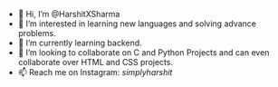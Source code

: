 - 👋 Hi, I’m @HarshitXSharma
- 👀 I’m interested in learning new languages and solving advance problems.
- 🌱 I’m currently learning backend.
- 💞️ I’m looking to collaborate on C and Python Projects and can even collaborate over HTML and CSS projects.
- 📫 Reach me on Instagram: _simplyharshit_

<!---
HarshitXSharma/HarshitXSharma is a ✨ special ✨ repository because its `README.md` (this file) appears on your GitHub profile.
You can click the Preview link to take a look at your changes.
--->
